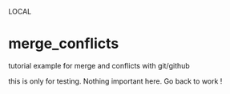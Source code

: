 LOCAL
# merge_conflicts
tutorial example for merge and conflicts with git/github

this is only for testing.
Nothing important here.
Go back to work !
